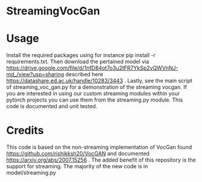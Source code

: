 # StreamingVocGan

# Usage
Install the required packages using for instance pip install -r requirements.txt. Then download the pertained model via https://drive.google.com/file/d/1nfD84ot7o3u2tFR7YkSp2vQWVnNJ-md_/view?usp=sharing described here https://datashare.ed.ac.uk/handle/10283/3443 . Lastly, see the main script of streaming_voc_gan.py for a demonstration of the streaming vocgan.
If you are interested in using our custom streaming modules within your pytorch projects you can use them from the streaming.py module. This code is documented and unit tested.

# Credits
This code is based on the non-streaming implementation of VocGan found https://github.com/rishikksh20/VocGAN and documented https://arxiv.org/abs/2007.15256 . The added benefit of this repository is the support for streaming. The majority of the new code is in model/streaming.py 
